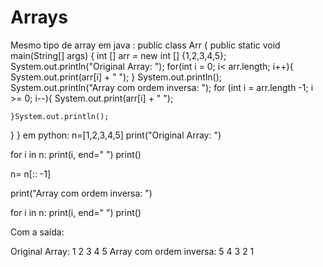 # Arrays
Mesmo tipo de array 
em java :
public class Arr {
    public static void main(String[] args) {
        int [] arr = new int [] {1,2,3,4,5};
        System.out.println("Original Array: ");
        for(int i = 0; i< arr.length; i++){
            System.out.print(arr[i] + " ");
        }
        System.out.println();
        System.out.println("Array com ordem inversa: ");
    for (int i = arr.length -1; i >= 0; i--){
        System.out.print(arr[i] + " ");
        
    }System.out.println();
}
}
em python:
n=[1,2,3,4,5]
print("Original Array: ")

for i in n:
    print(i, end=" ")
print()

n= n[:: -1]

print("Array com ordem inversa: ")

for i in n:
    print(i, end=" ")
print()

Com a saída:

Original Array: 
1 2 3 4 5 
Array com ordem inversa: 
5 4 3 2 1 

